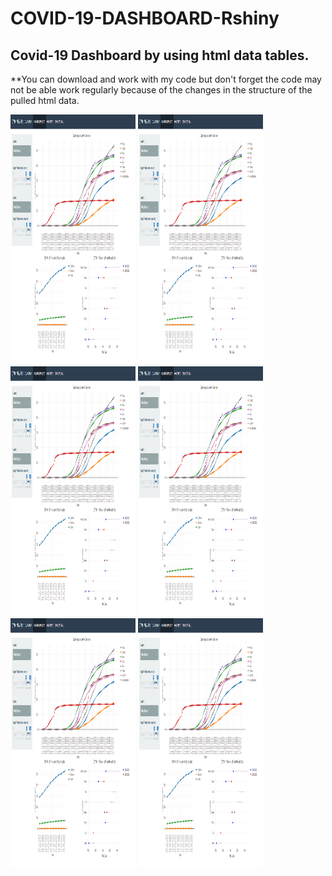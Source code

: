 # COVID-19-DASHBOARD-Rshiny

## Covid-19 Dashboard by using html data tables.

**You can download and work with my code but don't forget the code may not be able work regularly because of the changes in the structure of the pulled html data.

<img src="img/c1.png" style="width:200px;height:400px;">

<img src="img/c1.png" style="width:200px;height:400px;">

<img src="img/c1.png" style="width:200px;height:400px;">

<img src="img/c1.png" style="width:200px;height:400px;">

<img src="img/c1.png" style="width:200px;height:400px;">

<img src="img/c1.png" style="width:200px;height:400px;">
